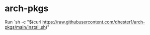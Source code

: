 # arch-pkgs
Run `sh -c "$(curl https://raw.githubusercontent.com/dhester1/arch-pkgs/main/install.sh)"
